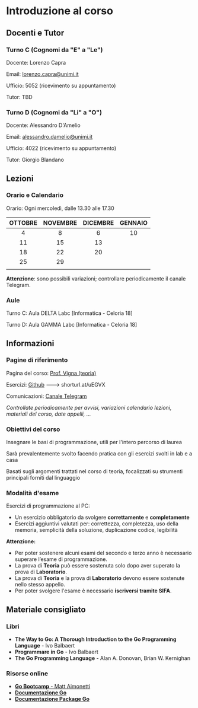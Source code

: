 # Introduzione al corso

## Docenti e Tutor

### Turno C (Cognomi da "E" a "Le")

Docente: Lorenzo Capra

Email: lorenzo.capra@unimi.it

Ufficio: 5052 (ricevimento su appuntamento)

Tutor: TBD

### Turno D (Cognomi da "Li" a "O")

Docente: Alessandro D'Amelio

Email: alessandro.damelio@unimi.it

Ufficio: 4022 (ricevimento su appuntamento)

Tutor: Giorgio Blandano

## Lezioni

### Orario e Calendario

Orario: Ogni mercoledì, dalle 13.30 alle 17.30

| OTTOBRE | NOVEMBRE | DICEMBRE | GENNAIO |
|:-------:|:--------:|:--------:|:-------:|
| 4       | 8        | 6        | 10      |
| 11      | 15       | 13       |         |
| 18      | 22       | 20       |         |
| 25      | 29       |          |         |
|         |          |          |         |

**Attenzione**: sono possibili variazioni; controllare periodicamente il canale Telegram.

### Aule

Turno C: Aula DELTA Labc [Informatica - Celoria 18]

Turno D: Aula GAMMA Labc [Informatica - Celoria 18]


## Informazioni

### Pagine di riferimento

Pagina del corso: [Prof. Vigna (teoria)](https://vigna.di.unimi.it/prog/)

Esercizi: [Github](https://github.com/LabProgrammazione1/Lab_2023-24) ---> shorturl.at/uEGVX

Comunicazioni: [Canale Telegram](https://t.me/+VEeXSK_XSRlkNDlk)

*Controllate periodicamente per avvisi, variazioni calendario lezioni, materiali del corso, date appelli, ...*


### Obiettivi del corso

Insegnare le basi di programmazione, utili per l'intero percorso di laurea

Sarà prevalentemente svolto facendo pratica con gli esercizi svolti in lab e a casa

Basati sugli argomenti trattati nel corso di teoria, focalizzati su strumenti principali forniti dal linguaggio


### Modalità d'esame

Esercizi di programmazione al PC:
* Un esercizio obbligatorio da svolgere **correttamente** e **completamente**
* Esercizi aggiuntivi valutati per: correttezza, completezza, uso della memoria, semplicità della soluzione, duplicazione codice, legibilità

**Attenzione:**
* Per poter sostenere alcuni esami del secondo e terzo anno è necessario superare l’esame di programmazione.
* La prova di **Teoria** può essere sostenuta solo dopo aver superato la prova di **Laboratorio**.
* La prova di **Teoria** e la prova di **Laboratorio** devono essere sostenute nello stesso appello.
* Per poter svolgere l'esame è necessario **iscriversi tramite SIFA**.


## Materiale consigliato

### Libri

* **The Way to Go: A Thorough Introduction to the Go Programming Language** - Ivo Balbaert
* **Programmare in Go** - Ivo Balbaert
* **The Go Programming Language** - Alan A. Donovan, Brian W. Kernighan

### Risorse online

* [**Go Bootcamp** - Matt Aimonetti](http://www.golangbootcamp.com/book/)
* [**Documentazione Go**](https://golang.org/doc/)
* [**Documentazione Package Go**](https://golang.org/pkg)
